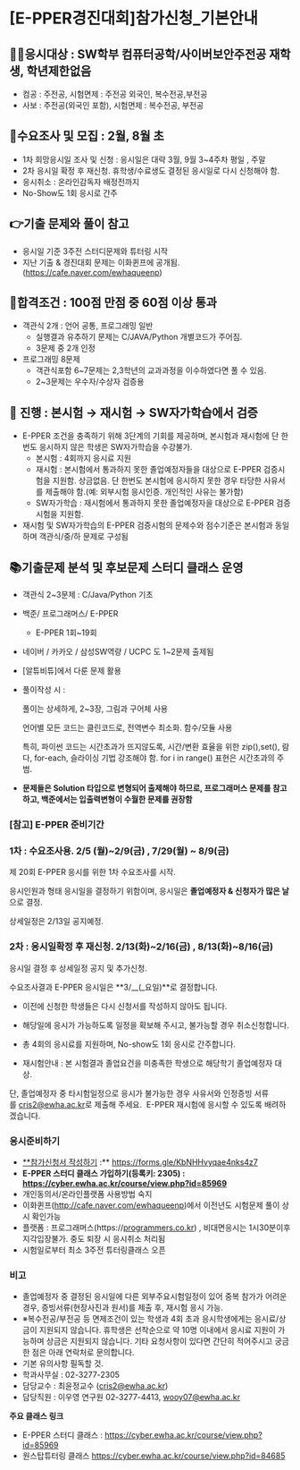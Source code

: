 # [E-PPER경진대회]참가신청_기본안내

## 🤷‍♀️응시대상 : SW학부 컴퓨터공학/사이버보안주전공 재학생, 학년제한없음

- 컴공 : 주전공,  시험면제 : 주전공 외국인, 복수전공,부전공
- 사보 : 주전공(외국인 포함), 시험면제 : 복수전공, 부전공

## 🐸수요조사 및 모집  : 2월, 8월 초

- 1차 희망응시일 조사 및 신청 :  응시일은 대략 3월, 9월 3~4주차 평일 , 주말
- 2차 응시일 확정 후 재신청.  휴학생/수료생도 결정된 응시일로 다시 신청해야 함.
- 응시취소 : 온라인감독자 배정전까지
- No-Show도 1회 응시로 간주

## 👉기출 문제와 풀이 참고

- 응시일 기준 3주전 스터디문제와 튜터링 시작
- 지난 기출 & 경진대회 문제는 이화퀸프에 공개됨.(https://cafe.naver.com/ewhaqueenp)

## 🎈합격조건 : 100점 만점 중 60점 이상 통과

- 객관식 2개 : 언어 공통, 프로그래밍 일반
    - 실행결과 유추하기 문제는 C/JAVA/Python 개별코드가 주어짐.
    - 3문제 중 2개 인정
- 프로그래밍 8문제
    - 객관식포함  6~7문제는 2,3학년의 교과과정을 이수하였다면 풀 수 있음.
    - 2~3문제는 우수자/수상자 검증용
    

## 🚴 진행 : 본시험 → 재시험 → SW자가학습에서 검증

- E-PPER 조건을 충족하기 위해 3단계의 기회를 제공하며,  본시험과 재시험에 단 한번도 응시하지 않은 학생은 SW자가학습을 수강불가.
    - 본시험 : 4회까지 응시료 지원
    - 재시험 : 본시험에서 통과하지 못한 졸업예정자들을 대상으로 E-PPER 검증시험을 지원함.  상금없음. 단 한번도 본시험에 응시하지 못한 경우 타당한 사유서를 제출해야 함.(예: 외부시험 응시인증. 개인적인 사유는 불가함)
    - SW자가학습 : 재시험에서 통과하지 못한 졸업예정자을 대상으로 E-PPER 검증시험을 지원함.
- 재시험 및  SW자가학습의 E-PPER 검증시험의 문제수와 점수기준은 본시험과 동일하며  객관식/중/하 문제로 구성됨

## 📚기출문제 분석 및 후보문제 스터디 클래스 운영

- 객관식 2~3문제 : C/Java/Python 기초
- 백준/ 프로그래머스/ E-PPER
    - E-PPER 1회~19회
- 네이버 / 카카오 / 삼성SW역량 / UCPC 도 1~2문제 출제됨
- [알튜비튜]에서 다룬 문제 활용
- 풀이작성 시 :
    
    풀이는 상세하게,  2~3장, 그림과 구어체 사용
    
    언어별 모든 코드는 클린코드로, 전역변수 최소화. 함수/모듈 사용
    
    특히, 파이썬 코드는 시간초과가 뜨지않도록,  시간/변환 효율을 위한 zip(),set(), 람다, for-each, 슬라이싱 기법 강조해야 함.   for i in range() 표현은 시간초과의 주범.
    
- **문제들은 Solution 타입으로 변형되어 출제해야 하므로, 프로그래머스 문제를 참고하고, 백준에서는 입출력변형이 수월한 문제를 권장함**


### [참고] E-PPER 준비기간

### 1차 : 수요조사용.  2/5 (월)~2/9(금) ,  7/29(월) ~ 8/9(금)

제 20회 E-PPER 응시를 위한 1차 수요조사를 시작.

응시인원과 형태 응시일을 결정하기 위함이며,  응시일은 **졸업예정자 &  신청자가 많은 날**으로 결정.

상세일정은 2/13일 공지예정.

### 2차 : 응시일확정 후 재신청. 2/13(화)~2/16(금) , 8/13(화)~8/16(금)

응시일 결정 후 상세일정 공지 및 추가신청. 

수요조사결과 E-PPER 응시일은 **3/__(_요일)**로 결정합니다.

- 이전에 신청한 학생들은 다시 신청서를 작성하지 않아도 됩니다.
- 해당일에 응시가 가능하도록 일정을 확보해 주시고, 불가능할 경우 취소신청합니다.
- 총 4회의 응시료를 지원하며, No-show도 1회 응시로 간주합니다.

- 재시험안내 : 본 시험결과 졸업요건을 미충족한 학생으로 해당학기 졸업예정자 대상.

단,  졸업예정자 중 타시험일정으로 응시가 불가능한 경우 사유서와 인정증빙 서류를 [cris2@ewha.ac.kr](mailto:cris2@ewha.ac.kr)로 제출해 주세요.  E-PPER 재시험에 응시할 수 있도록 배려하겠습니다.

### 응시준비하기

- [**참가신청서 작성하기](https://forms.gle/A2VtRiJUYHgnfmur6)  :** https://forms.gle/KbNHHvyqae4nks4z7
- **E-PPER 스터디 클래스 가입하기(등록키: 2305) : https://cyber.ewha.ac.kr/course/view.php?id=85969**
- 개인동의서/온라인플랫폼 사용방법 숙지
- 이화퀸프(http://cafe.naver.com/ewhaqueenp)에서 이전년도 시험문제 풀이 상시 확인가능
- 플랫폼 : 프로그래머스(https://[programmers.co.kr](http://programmers.co.kr/)) , 비대면응시는 1시30분이후 지각입장불가. 중도 퇴장 시 응시취소 처리됨
- 시험일로부터 최소 3주전 튜터링클래스 오픈


### 비고

- 졸업예정자 중 결정된 응시일에 다른 외부주요시험일정이 있어 중복 참가가 어려운 경우, 증빙서류(현장사진과 원서)를 제출 후, 재시험 응시 가능.
- ※복수전공/부전공 등 면제조건이 있는 학생과 4회 초과 응시학생에게는 응시료/상금이 지원되지 않습니다. 휴학생은 선착순으로 약 10명 이내에서 응시료 지원이 가능하며 상금은 지원되지 않습니다. 기타 요청사항이 있다면 간단히 적어주시고 궁금한 점은 아래 연락처로 문의합니다.
- 기본 유의사항 필독할 것.
- 학과사무실 : 02-3277-2305
- 담당교수 : 최윤정교수 (cris2@ewha.ac.kr)
- 담당직원 : 이우영 연구원 02-3277-4413, wooy07@ewha.ac.kr


**주요 클래스 링크**

- E-PPER 스터디 클래스 : https://cyber.ewha.ac.kr/course/view.php?id=85969
- 원스탑튜터링 클래스 https://cyber.ewha.ac.kr/course/view.php?id=84685